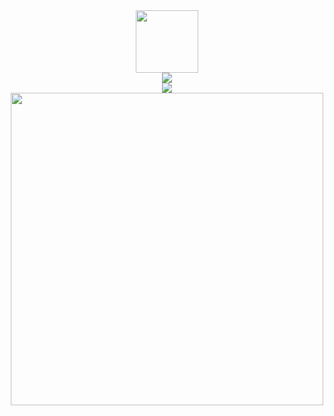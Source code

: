 <div align=center>
  <img src="https://tenor.com/view/hollawilla-gif-22759424" width=100px>
  <br>

  <img src="https://count.getloli.com/get/@:bytepulze"/>
  <br>
  
  <img src="https://skillicons.dev/icons?i=go,py">
  <br>

  <img src="https://github-widgetbox.vercel.app/api/profile?username=bytepulze&data=followers,repositories,stars&theme=darkmode" width=500>
  <br>
  
</p>
